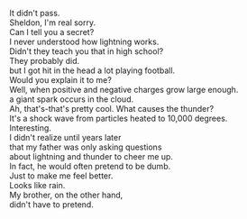
It didn't pass.    
Sheldon, I'm real sorry.    
Can I tell you a secret?    
I never understood how lightning works.    
Didn't they teach you that in high school?    
They probably did.    
but I got hit in the head a lot playing football.    
Would you explain it to me?    
Well, when positive and negative charges grow large enough.    
a giant spark occurs in the cloud.    
Ah, that's-that's pretty cool. What causes the thunder?    
It's a shock wave from particles heated to 10,000 degrees.    
Interesting.    
I didn't realize until years later    
that my father was only asking questions    
about lightning and thunder to cheer me up.    
In fact, he would often pretend to be dumb.    
Just to make me feel better.    
Looks like rain.    
My brother, on the other hand,    
didn't have to pretend.    



